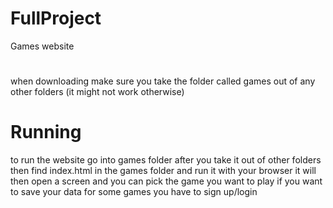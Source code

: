 # FullProject
Games website
#
when downloading make sure you take the folder called games out of any other folders (it might not work otherwise)
# Running
to run the website go into games folder after you take it out of other folders then find index.html in the games folder and run it with your browser it will then open a screen and you can pick the game you want to play if you want to save your data for some games you have to sign up/login
